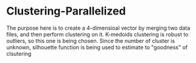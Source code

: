 # Clustering-Parallelized
The purpose here is to create a 4-dimensioal vector by merging two data files, and then perform clustering on it. 
K-medoids clustering is robust to outliers, so this one is being chosen.
Since the number of cluster is unknown, silhouette function is being used to estimate to "goodness" of clsutering
